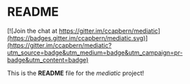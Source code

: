# README

[![Join the chat at https://gitter.im/ccapbern/mediatic](https://badges.gitter.im/ccapbern/mediatic.svg)](https://gitter.im/ccapbern/mediatic?utm_source=badge&utm_medium=badge&utm_campaign=pr-badge&utm_content=badge)

This is the **README** file for the *mediatic* project!